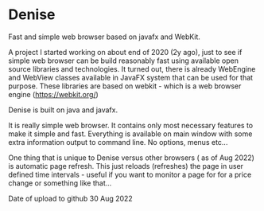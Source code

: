 # Denise
Fast and simple web browser based on javafx and WebKit.


A project I started working on about end of 2020 (2y ago), just to see if simple web browser can be build reasonably fast using available open source libraries and technologies. 
It turned out, there is already WebEngine and WebView classes available in JavaFX system that can be used for that purpose. These libraries are based on webkit - which is a web browser engine (https://webkit.org/)

Denise is built on java and javafx.

It is really simple web browser. It contains only most necessary features to make it simple and fast. Everything is available on main window with some extra information output to command line. No options, menus etc...

One thing that is unique to Denise versus other browsers ( as of Aug 2022) is automatic page refresh. This just reloads (refreshes) the page in user defined time intervals - useful if you want to monitor a page for for a price change or something like that...


Date of upload to github 
30 Aug 2022
